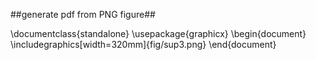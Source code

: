 ##generate pdf from PNG figure##

\documentclass{standalone}
\usepackage{graphicx}
\begin{document}
    \includegraphics[width=320mm]{fig/sup3.png}
\end{document}
